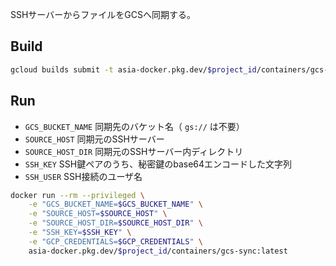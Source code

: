 
SSHサーバーからファイルをGCSへ同期する。


Build
----------------

```sh
gcloud builds submit -t asia-docker.pkg.dev/$project_id/containers/gcs-sync:latest
```

Run
-------------------

- `GCS_BUCKET_NAME` 同期先のバケット名（ `gs://` は不要）
- `SOURCE_HOST` 同期元のSSHサーバー
- `SOURCE_HOST_DIR` 同期元のSSHサーバー内ディレクトリ
- `SSH_KEY` SSH鍵ペアのうち、秘密鍵のbase64エンコードした文字列
- `SSH_USER` SSH接続のユーザ名

```sh
docker run --rm --privileged \
    -e "GCS_BUCKET_NAME=$GCS_BUCKET_NAME" \
    -e "SOURCE_HOST=$SOURCE_HOST" \
    -e "SOURCE_HOST_DIR=$SOURCE_HOST_DIR" \
    -e "SSH_KEY=$SSH_KEY" \
    -e "GCP_CREDENTIALS=$GCP_CREDENTIALS" \
    asia-docker.pkg.dev/$project_id/containers/gcs-sync:latest
```

